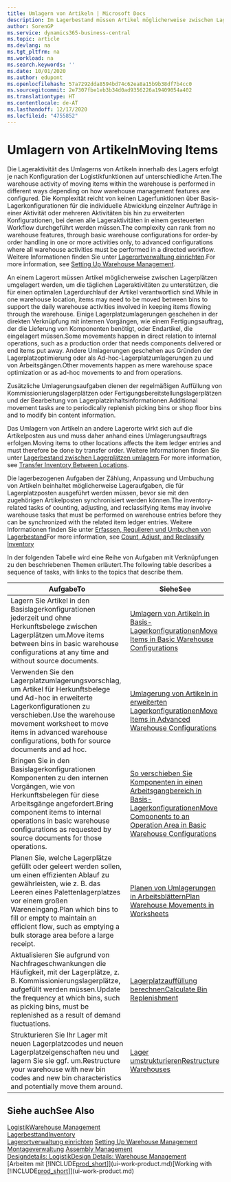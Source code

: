 ```yaml
---
title: Umlagern von Artikeln | Microsoft Docs
description: Im Lagerbestand müssen Artikel möglicherweise zwischen Lagerplätzen umgelagert werden, um die täglichen Lageraktivitäten zu unterstützen, die für einen optimalen Lagerdurchlauf der Artikel verantwortlich sind. Einige Lagerplatzumlagerungen geschehen in der direkten Verknüpfung mit internen Vorgängen, wie einem Fertigungsauftrag, der die Lieferung von Komponenten benötigt, oder Endartikel, die eingelagert müssen. Andere Umlagerungen geschehen aus Gründen der Lagerplatzoptimierung oder als Ad-hoc-Lagerplatzumlagerungen zu und von Arbeitsgängen.
author: SorenGP
ms.service: dynamics365-business-central
ms.topic: article
ms.devlang: na
ms.tgt_pltfrm: na
ms.workload: na
ms.search.keywords: ''
ms.date: 10/01/2020
ms.author: edupont
ms.openlocfilehash: 57a7292dda8594bd74c62ea8a15b9b38df7b4cc0
ms.sourcegitcommit: 2e7307fbe1eb3b34d0ad9356226a19409054a402
ms.translationtype: HT
ms.contentlocale: de-AT
ms.lasthandoff: 12/17/2020
ms.locfileid: "4755852"
---
```

# <a name="moving-items"></a><span data-ttu-id="79288-105">Umlagern von Artikeln</span><span class="sxs-lookup"><span data-stu-id="79288-105">Moving Items</span></span>
<span data-ttu-id="79288-106">Die Lageraktivität des Umlagerns von Artikeln innerhalb des Lagers erfolgt je nach Konfiguration der Logistikfunktionen auf unterschiedliche Arten.</span><span class="sxs-lookup"><span data-stu-id="79288-106">The warehouse activity of moving items within the warehouse is performed in different ways depending on how warehouse management features are configured.</span></span> <span data-ttu-id="79288-107">Die Komplexität reicht von keinen Lagerfunktionen über Basis-Lagerkonfigurationen für die individuelle Abwicklung einzelner Aufträge in einer Aktivität oder mehreren Aktivitäten bis hin zu erweiterten Konfigurationen, bei denen alle Lageraktivitäten in einem gesteuerten Workflow durchgeführt werden müssen.</span><span class="sxs-lookup"><span data-stu-id="79288-107">The complexity can rank from no warehouse features, through basic warehouse configurations for order-by order handling in one or more activities only, to advanced configurations where all warehouse activities must be performed in a directed workflow.</span></span> <span data-ttu-id="79288-108">Weitere Informationen finden Sie unter [Lagerortverwaltung einrichten](warehouse-setup-warehouse.md).</span><span class="sxs-lookup"><span data-stu-id="79288-108">For more information, see [Setting Up Warehouse Management](warehouse-setup-warehouse.md).</span></span>

<span data-ttu-id="79288-109">An einem Lagerort müssen Artikel möglicherweise zwischen Lagerplätzen umgelagert werden, um die täglichen Lageraktivitäten zu unterstützen, die für einen optimalen Lagerdurchlauf der Artikel verantwortlich sind.</span><span class="sxs-lookup"><span data-stu-id="79288-109">While in one warehouse location, items may need to be moved between bins to support the daily warehouse activities involved in keeping items flowing through the warehouse.</span></span> <span data-ttu-id="79288-110">Einige Lagerplatzumlagerungen geschehen in der direkten Verknüpfung mit internen Vorgängen, wie einem Fertigungsauftrag, der die Lieferung von Komponenten benötigt, oder Endartikel, die eingelagert müssen.</span><span class="sxs-lookup"><span data-stu-id="79288-110">Some movements happen in direct relation to internal operations, such as a production order that needs components delivered or end items put away.</span></span> <span data-ttu-id="79288-111">Andere Umlagerungen geschehen aus Gründen der Lagerplatzoptimierung oder als Ad-hoc-Lagerplatzumlagerungen zu und von Arbeitsgängen.</span><span class="sxs-lookup"><span data-stu-id="79288-111">Other movements happen as mere warehouse space optimization or as ad-hoc movements to and from operations.</span></span>

<span data-ttu-id="79288-112">Zusätzliche Umlagerungsaufgaben dienen der regelmäßigen Auffüllung von Kommissionierungslagerplätzen oder Fertigungsbereitstellungslagerplätzen und der Bearbeitung von Lagerplatzinhaltsinformationen.</span><span class="sxs-lookup"><span data-stu-id="79288-112">Additional movement tasks are to periodically replenish picking bins or shop floor bins and to modify bin content information.</span></span>

<span data-ttu-id="79288-113">Das Umlagern von Artikeln an andere Lagerorte wirkt sich auf die Artikelposten aus und muss daher anhand eines Umlagerungsauftrags erfolgen.</span><span class="sxs-lookup"><span data-stu-id="79288-113">Moving items to other locations affects the item ledger entries and must therefore be done by transfer order.</span></span> <span data-ttu-id="79288-114">Weitere Informationen finden Sie unter [Lagerbestand zwischen Lagerplätzen umlagern](inventory-how-transfer-between-locations.md).</span><span class="sxs-lookup"><span data-stu-id="79288-114">For more information, see [Transfer Inventory Between Locations](inventory-how-transfer-between-locations.md).</span></span>  

<span data-ttu-id="79288-115">Die lagerbezogenen Aufgaben der Zählung, Anpassung und Umbuchung von Artikeln beinhaltet möglicherweise Lageraufgaben, die für Lagerplatzposten ausgeführt werden müssen, bevor sie mit den zugehörigen Artikelposten synchronisiert werden können.</span><span class="sxs-lookup"><span data-stu-id="79288-115">The inventory-related tasks of counting, adjusting, and reclassifying items may involve warehouse tasks that must be performed on warehouse entries before they can be synchronized with the related item ledger entries.</span></span> <span data-ttu-id="79288-116">Weitere Informationen finden Sie unter [Erfassen, Regulieren und Umbuchen von Lagerbestand](inventory-how-count-adjust-reclassify.md)</span><span class="sxs-lookup"><span data-stu-id="79288-116">For more information, see [Count, Adjust, and Reclassify Inventory](inventory-how-count-adjust-reclassify.md)</span></span>  

 <span data-ttu-id="79288-117">In der folgenden Tabelle wird eine Reihe von Aufgaben mit Verknüpfungen zu den beschriebenen Themen erläutert.</span><span class="sxs-lookup"><span data-stu-id="79288-117">The following table describes a sequence of tasks, with links to the topics that describe them.</span></span>   

|<span data-ttu-id="79288-118">**Aufgabe**</span><span class="sxs-lookup"><span data-stu-id="79288-118">**To**</span></span>|<span data-ttu-id="79288-119">**Siehe**</span><span class="sxs-lookup"><span data-stu-id="79288-119">**See**</span></span>|  
|------------|-------------|  
|<span data-ttu-id="79288-120">Lagern Sie Artikel in den Basislagerkonfigurationen jederzeit und ohne Herkunftsbelege zwischen Lagerplätzen um.</span><span class="sxs-lookup"><span data-stu-id="79288-120">Move items between bins in basic warehouse configurations at any time and without source documents.</span></span>|[<span data-ttu-id="79288-121">Umlagern von Artikeln in Basis-Lagerkonfigurationen</span><span class="sxs-lookup"><span data-stu-id="79288-121">Move Items in Basic Warehouse Configurations</span></span>](warehouse-how-to-move-items-ad-hoc-in-basic-warehousing.md)|
|<span data-ttu-id="79288-122">Verwenden Sie den Lagerplatzumlagerungsvorschlag, um Artikel für Herkunftsbelege und Ad-hoc in erweiterte Lagerkonfigurationen zu verschieben.</span><span class="sxs-lookup"><span data-stu-id="79288-122">Use the warehouse movement worksheet to move items in advanced warehouse configurations, both for source documents and ad hoc.</span></span>|[<span data-ttu-id="79288-123">Umlagerung von Artikeln in erweiterten Lagerkonfigurationen</span><span class="sxs-lookup"><span data-stu-id="79288-123">Move Items in Advanced Warehouse Configurations</span></span>](warehouse-how-to-move-items-in-advanced-warehousing.md)|  
|<span data-ttu-id="79288-124">Bringen Sie in den Basislagerkonfigurationen Komponenten zu den internen Vorgängen, wie von Herkunftsbelegen für diese Arbeitsgänge angefordert.</span><span class="sxs-lookup"><span data-stu-id="79288-124">Bring component items to internal operations in basic warehouse configurations as requested by source documents for those operations.</span></span>|[<span data-ttu-id="79288-125">So verschieben Sie Komponenten in einen Arbeitsgangbereich in Basis-Lagerkonfigurationen</span><span class="sxs-lookup"><span data-stu-id="79288-125">Move Components to an Operation Area in Basic Warehouse Configurations</span></span>](warehouse-how-to-move-components-to-an-operation-area-in-basic-warehousing.md)|
|<span data-ttu-id="79288-126">Planen Sie, welche Lagerplätze gefüllt oder geleert werden sollen, um einen effizienten Ablauf zu gewährleisten, wie z. B. das Leeren eines Palettenlagerplatzes vor einem großen Wareneingang.</span><span class="sxs-lookup"><span data-stu-id="79288-126">Plan which bins to fill or empty to maintain an efficient flow, such as emptying a bulk storage area before a large receipt.</span></span>|[<span data-ttu-id="79288-127">Planen von Umlagerungen in Arbeitsblättern</span><span class="sxs-lookup"><span data-stu-id="79288-127">Plan Warehouse Movements in Worksheets</span></span>](warehouse-how-to-plan-warehouse-movements-in-worksheets.md)|
|<span data-ttu-id="79288-128">Aktualisieren Sie aufgrund von Nachfrageschwankungen die Häufigkeit, mit der Lagerplätze, z. B. Kommissionierungslagerplätze, aufgefüllt werden müssen.</span><span class="sxs-lookup"><span data-stu-id="79288-128">Update the frequency at which bins, such as picking bins, must be replenished as a result of demand fluctuations.</span></span>|[<span data-ttu-id="79288-129">Lagerplatzauffüllung berechnen</span><span class="sxs-lookup"><span data-stu-id="79288-129">Calculate Bin Replenishment</span></span>](warehouse-how-to-calculate-bin-replenishment.md)|
|<span data-ttu-id="79288-130">Strukturieren Sie Ihr Lager mit neuen Lagerplatzcodes und neuen Lagerplatzeigenschaften neu und lagern Sie sie ggf. um.</span><span class="sxs-lookup"><span data-stu-id="79288-130">Restructure your warehouse with new bin codes and new bin characteristics and potentially move them around.</span></span>|[<span data-ttu-id="79288-131">Lager umstrukturieren</span><span class="sxs-lookup"><span data-stu-id="79288-131">Restructure Warehouses</span></span>](warehouse-how-to-restructure-warehouses.md)|  

## <a name="see-also"></a><span data-ttu-id="79288-132">Siehe auch</span><span class="sxs-lookup"><span data-stu-id="79288-132">See Also</span></span>  
[<span data-ttu-id="79288-133">Logistik</span><span class="sxs-lookup"><span data-stu-id="79288-133">Warehouse Management</span></span>](warehouse-manage-warehouse.md)  
[<span data-ttu-id="79288-134">Lagerbesttand</span><span class="sxs-lookup"><span data-stu-id="79288-134">Inventory</span></span>](inventory-manage-inventory.md)  
<span data-ttu-id="79288-135">[Lagerortverwaltung einrichten](warehouse-setup-warehouse.md)   </span><span class="sxs-lookup"><span data-stu-id="79288-135">[Setting Up Warehouse Management](warehouse-setup-warehouse.md)   </span></span>  
<span data-ttu-id="79288-136">[Montageverwaltung](assembly-assemble-items.md)  </span><span class="sxs-lookup"><span data-stu-id="79288-136">[Assembly Management](assembly-assemble-items.md)  </span></span>  
[<span data-ttu-id="79288-137">Designdetails: Logistik</span><span class="sxs-lookup"><span data-stu-id="79288-137">Design Details: Warehouse Management</span></span>](design-details-warehouse-management.md)  
<span data-ttu-id="79288-138">[Arbeiten mit [!INCLUDE[prod_short](includes/prod_short.md)]](ui-work-product.md)</span><span class="sxs-lookup"><span data-stu-id="79288-138">[Working with [!INCLUDE[prod_short](includes/prod_short.md)]](ui-work-product.md)</span></span>
